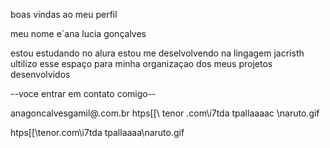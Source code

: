 boas vindas ao meu perfil

meu nome e´ana lucia gonçalves

estou estudando no alura
estou me deselvolvendo na lingagem jacristh
ultilizo esse espaço para minha organizaçao dos meus projetos desenvolvidos

--voce entrar em contato comigo--

anagoncalvesgamil@.com.br
htps[[\\ tenor .com\i7tda tpallaaaac \naruto.gif



htps[[\\tenor.com\i7tda tpallaaaa\naruto.gif
